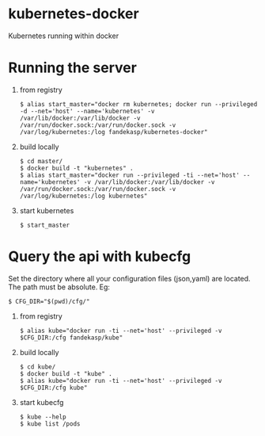 kubernetes-docker
=================

Kubernetes running within docker

# Running the server

1. from registry
   ```
   $ alias start_master="docker rm kubernetes; docker run --privileged -d --net='host' --name='kubernetes' -v /var/lib/docker:/var/lib/docker -v /var/run/docker.sock:/var/run/docker.sock -v /var/log/kubernetes:/log fandekasp/kubernetes-docker"
   ```

2. build locally
   ```
   $ cd master/
   $ docker build -t "kubernetes" .
   $ alias start_master="docker run --privileged -ti --net='host' --name='kubernetes' -v /var/lib/docker:/var/lib/docker -v /var/run/docker.sock:/var/run/docker.sock -v /var/log/kubernetes:/log kubernetes"
   ```

3. start kubernetes
   ```
   $ start_master
   ```

# Query the api with kubecfg

Set the directory where all your configuration files (json,yaml) are located.
The path must be absolute. Eg:
```
$ CFG_DIR="$(pwd)/cfg/"
```

1. from registry
   ```
   $ alias kube="docker run -ti --net='host' --privileged -v $CFG_DIR:/cfg fandekasp/kube"
   ```

2. build locally
   ```
   $ cd kube/
   $ docker build -t "kube" .
   $ alias kube="docker run -ti --net='host' --privileged -v $CFG_DIR:/cfg kube"
   ```

3. start kubecfg
   ```
   $ kube --help
   $ kube list /pods
   ```
